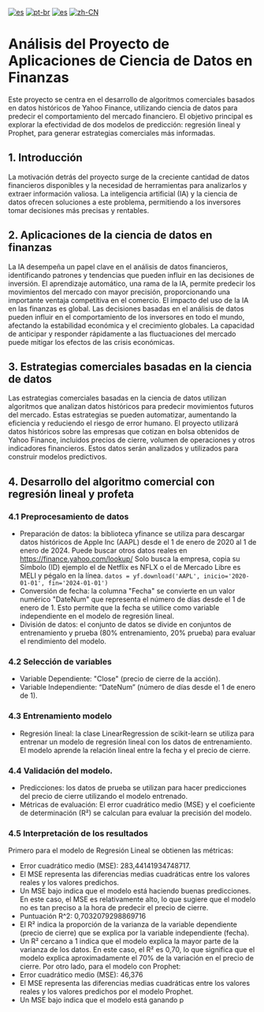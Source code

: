 [![es](https://img.shields.io/badge/lang-en-blue.svg)](https://github.com/EdgarJP006/trading-based-on-Yahoo-Finance/blob/main/README.md)
[![pt-br](https://img.shields.io/badge/lang-pt--br-green.svg)](https://github.com/EdgarJP006/trading-based-on-Yahoo-Finance/blob/main/locale/README-pt.md)
[![es](https://img.shields.io/badge/lang-es-amarillo.svg)](https://github.com/EdgarJP006/trading-based-on-Yahoo-Finance/blob/amin/locale/README-es.md)
[![zh-CN](https://img.shields.io/badge/lang-zh--br-red.svg)](https://github.com/EdgarJP006/trading-based-on-Yahoo-Finance/blob/main/locale/README-zh_CN.md)


# Análisis del Proyecto de Aplicaciones de Ciencia de Datos en Finanzas
Este proyecto se centra en el desarrollo de algoritmos comerciales basados ​​en datos históricos de Yahoo Finance, utilizando ciencia de datos para predecir el comportamiento del mercado financiero. El objetivo principal es explorar la efectividad de dos modelos de predicción: regresión lineal y Prophet, para generar estrategias comerciales más informadas.

## 1. Introducción
La motivación detrás del proyecto surge de la creciente cantidad de datos financieros disponibles y la necesidad de herramientas para analizarlos y extraer información valiosa. La inteligencia artificial (IA) y la ciencia de datos ofrecen soluciones a este problema, permitiendo a los inversores tomar decisiones más precisas y rentables.
## 2. Aplicaciones de la ciencia de datos en finanzas
La IA desempeña un papel clave en el análisis de datos financieros, identificando patrones y tendencias que pueden influir en las decisiones de inversión. El aprendizaje automático, una rama de la IA, permite predecir los movimientos del mercado con mayor precisión, proporcionando una importante ventaja competitiva en el comercio.
El impacto del uso de la IA en las finanzas es global. Las decisiones basadas en el análisis de datos pueden influir en el comportamiento de los inversores en todo el mundo, afectando la estabilidad económica y el crecimiento globales. La capacidad de anticipar y responder rápidamente a las fluctuaciones del mercado puede mitigar los efectos de las crisis económicas.
## 3. Estrategias comerciales basadas en la ciencia de datos
Las estrategias comerciales basadas en la ciencia de datos utilizan algoritmos que analizan datos históricos para predecir movimientos futuros del mercado. Estas estrategias se pueden automatizar, aumentando la eficiencia y reduciendo el riesgo de error humano.
El proyecto utilizará datos históricos sobre las empresas que cotizan en bolsa obtenidos de Yahoo Finance, incluidos precios de cierre, volumen de operaciones y otros indicadores financieros. Estos datos serán analizados y utilizados para construir modelos predictivos.
## 4. Desarrollo del algoritmo comercial con regresión lineal y profeta
### 4.1 Preprocesamiento de datos
- Preparación de datos: la biblioteca yfinance se utiliza para descargar datos históricos de Apple Inc (AAPL) desde el 1 de enero de 2020 al 1 de enero de 2024.
Puede buscar otros datos reales en https://finance.yahoo.com/lookup/
Solo busca la empresa, copia su Símbolo (ID) ejemplo el de Netflix es NFLX o el de Mercado Libre es MELI y pégalo en la línea.
`datos = yf.download('AAPL', inicio='2020-01-01', fin='2024-01-01')`
- Conversión de fecha: la columna "Fecha" se convierte en un valor numérico "DateNum" que representa el número de días desde el 1 de enero de 1. Esto permite que la fecha se utilice como variable independiente en el modelo de regresión lineal.
- División de datos: el conjunto de datos se divide en conjuntos de entrenamiento y prueba (80% entrenamiento, 20% prueba) para evaluar el rendimiento del modelo.
### 4.2 Selección de variables
- Variable Dependiente: "Close" (precio de cierre de la acción).
- Variable Independiente: “DateNum” (número de días desde el 1 de enero de 1).
### 4.3 Entrenamiento modelo
- Regresión lineal: la clase LinearRegression de scikit-learn se utiliza para entrenar un modelo de regresión lineal con los datos de entrenamiento. El modelo aprende la relación lineal entre la fecha y el precio de cierre.
### 4.4 Validación del modelo.
- Predicciones: los datos de prueba se utilizan para hacer predicciones del precio de cierre utilizando el modelo entrenado.
- Métricas de evaluación: El error cuadrático medio (MSE) y el coeficiente de determinación (R²) se calculan para evaluar la precisión del modelo.
### 4.5 Interpretación de los resultados
Primero para el modelo de Regresión Lineal se obtienen las métricas:
- Error cuadrático medio (MSE): 283,44141934748717.
- El MSE representa las diferencias medias cuadráticas entre los valores reales y los valores predichos.
- Un MSE bajo indica que el modelo está haciendo buenas predicciones. En este caso, el MSE es relativamente alto, lo que sugiere que el modelo no es tan preciso a la hora de predecir el precio de cierre.
- Puntuación R^2: 0,7032079298869716
- El R² indica la proporción de la varianza de la variable dependiente (precio de cierre) que se explica por la variable independiente (fecha).
- Un R² cercano a 1 indica que el modelo explica la mayor parte de la varianza de los datos. En este caso, el R² es 0,70, lo que significa que el modelo explica aproximadamente el 70% de la variación en el precio de cierre.
Por otro lado, para el modelo con Prophet:
- Error cuadrático medio (MSE): 46,376
- El MSE representa las diferencias medias cuadráticas entre los valores reales y los valores predichos por el modelo Prophet.
- Un MSE bajo indica que el modelo está ganando p
